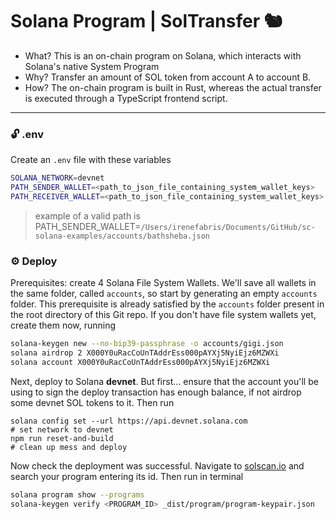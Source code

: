 
# Solana Program | SolTransfer :chipmunk:

 - What? This is an on-chain program on Solana, which interacts with Solana's native System Program<br/>
 - Why? Transfer an amount of SOL token from account A to account B.<br/>
 - How? The on-chain program is built in Rust, whereas the actual transfer is executed through a TypeScript frontend script.

---

### :unlock: .env
Create an `.env` file with these variables
```bash
SOLANA_NETWORK=devnet
PATH_SENDER_WALLET=<path_to_json_file_containing_system_wallet_keys>
PATH_RECEIVER_WALLET=<path_to_json_file_containing_system_wallet_keys>
```

> example of a valid path is <br/>
> PATH_SENDER_WALLET=`/Users/irenefabris/Documents/GitHub/sc-solana-examples/accounts/bathsheba.json`


### :gear: Deploy
Prerequisites: create 4 Solana File System Wallets. We'll save all wallets in the same folder, called `accounts`, so start by generating an empty `accounts` folder. This prerequisite is already satisfied by the `accounts` folder present in the root directory of this Git repo. If you don't have file system wallets yet, create them now, running

```bash
solana-keygen new --no-bip39-passphrase -o accounts/gigi.json
solana airdrop 2 X000Y0uRacCoUnTAddrEss000pAYXj5NyiEjz6MZWXi
solana account X000Y0uRacCoUnTAddrEss000pAYXj5NyiEjz6MZWXi
```

Next, deploy to Solana **devnet**. But first... ensure that the account you'll be using to sign the deploy transaction has enough balance, if not airdrop some devnet SOL tokens to it. Then run
```
solana config set --url https://api.devnet.solana.com                       # set network to devnet
npm run reset-and-build                                                     # clean up mess and deploy
```

Now check the deployment was successful. Navigate to [solscan.io](https://solscan.io/?cluster=devnet) and search your program entering its id. Then run in terminal
```bash
solana program show --programs                                              # print program specs
solana-keygen verify <PROGRAM_ID> _dist/program/program-keypair.json        # verify the program address against your keypair file (should return 'success')
```